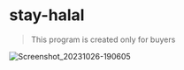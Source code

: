 # stay-halal
> This program is created only for buyers 

![Screenshot_20231026-190605](https://github.com/TZSEC7/stay-halal/assets/142743672/2bd6fe8f-6ffd-4a52-9a61-1aab1a1f96e3)


